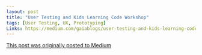 ```yaml
---
layout: post
title: "User Testing and Kids Learning Code Workshop"
tags: [User Testing, UX, Prototyping]
Links: https://medium.com/gaiablogs/user-testing-and-kids-learning-code-workshop-5875f004720a
---
```


[This post was originally posted to Medium](https://medium.com/gaiablogs/user-testing-and-kids-learning-code-workshop-5875f004720a)

